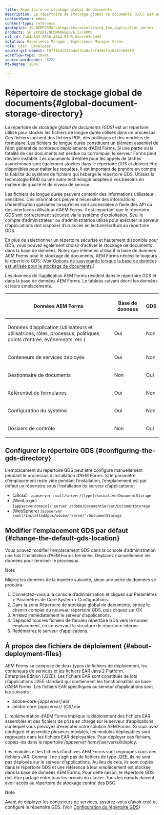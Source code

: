 ```yaml
---
title: Répertoire de stockage global de documents
description: Le répertoire de stockage global de documents (GDS) est un répertoire utilisé pour stocker les fichiers de longue durée utilisés dans un processus.
contentOwner: admin
content-type: reference
geptopics: SG_AEMFORMS/categories/maintaining_the_application_server
products: SG_EXPERIENCEMANAGER/6.5/FORMS
exl-id: 7a64a643-808b-4644-8fd3-0dafe83e8dd9
solution: Experience Manager, Experience Manager Forms
role: User, Developer
source-git-commit: f6771bd1338a4e27a48c3efd39efe18e57cb98f9
workflow-type: tm+mt
source-wordcount: '672'
ht-degree: 100%

---
```


# Répertoire de stockage global de documents{#global-document-storage-directory}

Le répertoire de *stockage global de documents (GDS)* est un répertoire utilisé pour stocker les fichiers de longue durée utilisés dans un processus. Ces fichiers incluent des fichiers PDF, des politiques et des modèles de formulaire. Les fichiers de longue durée constituent un élément essentiel de l’état général de nombreux déploiements d’AEM Forms. Si une partie ou la totalité de ces documents est perdue ou corrompue, le serveur Forms peut devenir instable. Les documents d’entrée pour les appels de tâches asynchrones sont également stockés dans le répertoire GDS et doivent être disponibles pour traiter les requêtes. Il est important de prendre en compte la fiabilité du système de fichiers qui héberge le répertoire GDS. Utilisez la technologie RAID ou une autre technologie adaptée à vos besoins en matière de qualité et de niveau de service.

Les fichiers de longue durée peuvent contenir des informations utilisateur sensibles. Ces informations peuvent nécessiter des informations d’identification spéciales lorsqu’elles sont accessibles à l’aide des API ou des interfaces utilisateur d’AEM Forms. Il est important que le répertoire GDS soit correctement sécurisé via le système d’exploitation. Seul le compte d’administrateur ou d’administratrice utilisé pour exécuter le serveur d’applications doit disposer d’un accès en lecture/écriture au répertoire GDS.

En plus de sélectionner un répertoire sécurisé et hautement disponible pour GDS, vous pouvez également choisir d’activer le stockage de documents dans la base de données. Notez que même en utilisant la base de données AEM Forms pour le stockage de documents, AEM Forms nécessite toujours le répertoire GDS. (Voir [Options de sauvegarde lorsque la base de données est utilisée pour le stockage de documents](/help/forms/using/admin-help/files-back-recover.md#backup-options-when-database-is-used-for-document-storage).)

Les données de l’application AEM Forms résident dans le répertoire GDS et dans la base de données AEM Forms. Le tableau suivant décrit les données et leurs emplacements.

<table>
 <thead>
  <tr>
   <th><p>Données AEM Forms</p></th>
   <th><p>Base de données</p></th>
   <th><p>GDS</p></th>
  </tr>
 </thead>
 <tbody>
  <tr>
   <td><p>Données d’application (utilisateurs et utilisatrices, rôles, processus, politiques, points d’entrée, événements, etc.)</p></td>
   <td><p>Oui</p></td>
   <td><p>Non</p></td>
  </tr>
  <tr>
   <td><p>Conteneurs de services déployés</p></td>
   <td><p>Oui</p></td>
   <td><p>Non</p></td>
  </tr>
  <tr>
   <td><p>Gestionnaire de documents </p></td>
   <td><p>Non</p></td>
   <td><p>Oui</p></td>
  </tr>
  <tr>
   <td><p>Référentiel de formulaires</p></td>
   <td><p>Oui</p></td>
   <td><p>Non</p></td>
  </tr>
  <tr>
   <td><p>Configuration du système</p></td>
   <td><p>Oui</p></td>
   <td><p>Non</p></td>
  </tr>
  <tr>
   <td><p>Dossiers de contrôle</p></td>
   <td><p>Non</p></td>
   <td><p>Oui</p></td>
  </tr>
 </tbody>
</table>

## Configurer le répertoire GDS {#configuring-the-gds-directory}

L’emplacement du répertoire GDS peut être configuré manuellement pendant le processus d’installation d’AEM Forms. Si le paramètre d’emplacement reste vide pendant l’installation, l’emplacement est par défaut un répertoire sous l’installation du serveur d’applications :

* (JBoss) `[appserver root]/server/[type]/svcnative/DocumentStorage`
* (WebLo gic) `[appserverdomain]/'server'/adobe/DocumentServer/DocumentStorage`
* (WebSphere) `[appserver root]/installedApps/adobe/'server'/DocumentStorage`

## Modifier l’emplacement GDS par défaut {#change-the-default-gds-location}

Vous pouvez modifier l’emplacement GDS dans la console d’administration une fois l’installation d’AEM Forms terminée. Déplacez manuellement les données pour terminer le processus.

>[!NOTE]
>
>Migrez les données de la manière suivante, sinon une perte de données se produira.

1. Connectez-vous à la console d’administration et cliquez sur Paramètres > Paramètres de Core System > Configurations.
1. Dans la zone Répertoire de stockage global de documents, entrez le chemin complet du nouveau répertoire GDS, puis cliquez sur OK.
1. Arrêtez immédiatement le serveur d’applications.
1. Déplacez tous les fichiers de l’ancien répertoire GDS vers le nouvel emplacement, en conservant la structure de répertoire interne.
1. Redémarrez le serveur d’applications.

## À propos des fichiers de déploiement {#about-deployment-files}

AEM Forms se compose de deux types de fichiers de déploiement, les conteneurs de services et les fichiers EAR Java 2 Platform, Enterprise Edition (J2EE). Les fichiers EAR sont constitués de lots d’applications J2EE standard qui contiennent les fonctionnalités de base d’AEM Forms. Les fichiers EAR spécifiques au serveur d’applications sont les suivants :

* adobe-core-*[appserver]*.ear
* adobe-core-*[appserver]*-*[OS]*.ear

L’implémentation d’AEM Forms implique le déploiement des fichiers EAR assemblés et des fichiers de prise en charge sur le serveur d’applications sur lequel vous prévoyez d’exécuter votre solution AEM Forms. Si vous avez configuré et assemblé plusieurs modules, les modules déployables sont regroupés dans les fichiers EAR déployables. Pour déployer ces fichiers, copiez-les dans le répertoire *[appserver home]*\server\all\deploy.

Les modules et les fichiers d’archives AEM Forms sont regroupés dans des fichiers JAR. Comme il ne s’agit pas de fichiers de type J2EE, ils ne sont pas déployés sur le serveur d’applications. Au lieu de cela, ils sont copiés dans le répertoire GDS et une référence à leur emplacement est stockée dans la base de données AEM Forms. Pour cette raison, le répertoire GDS doit être partagé entre tous les nœuds du cluster. Tous les nœuds doivent avoir accès au répertoire de stockage central des DSC.

>[!NOTE]
>
>Avant de déployer les conteneurs de services, assurez-vous d’avoir créé et configuré le répertoire GDS. (Voir [Configuration du répertoire GDS](global-document-storage-directory.md#configuring-the-gds-directory))
